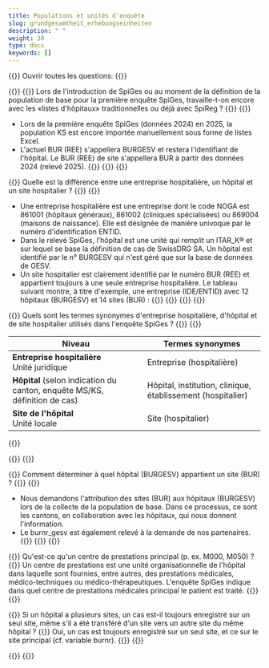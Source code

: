 ```yaml
---
title: Populations et unités d'enquête
slug: grundgesamtheit_erhebungseinheiten
description: " "
weight: 30
type: docs
keywords: []
---
```


{{<faqBlock>}}
Ouvrir toutes les questions: {{<collapsibleGroupCommand groupId="GGH">}}

{{<numberedList>}}
{{<listItem>}}
Lors de l'introduction de SpiGes ou au moment de la définition de la population de base pour la première enquête SpiGes, travaille-t-on encore avec les «listes d'hôpitaux» traditionnelles ou déjà avec SpiReg ?
{{<collapsibleBlock groupId="GGH">}}
{{<markdown>}}

- Lors de la première enquête SpiGes (données 2024) en 2025, la population KS est encore importée manuellement sous forme de listes Excel.
- L'actuel BUR (REE) s'appellera BURGESV et restera l'identifiant de l'hôpital. Le BUR (REE) de site s'appellera BUR à partir des données 2024 (relevé 2025).
{{</markdown>}}
{{</collapsibleBlock>}}
{{</listItem>}}

{{<listItem>}}
Quelle est la différence entre une entreprise hospitalière, un hôpital et un site hospitalier ?
{{<collapsibleBlock groupId="GGH">}}
{{<markdown>}}

- Une entreprise hospitalière est une entreprise dont le code NOGA est 861001 (hôpitaux généraux), 861002 (cliniques spécialisées) ou 869004 (maisons de naissance). Elle est désignée de manière univoque par le numéro d'identification ENTID.
- Dans le relevé SpiGes, l'hôpital est une unité qui remplit un ITAR_K® et sur lequel se base la définition de cas de SwissDRG SA. Un hôpital est identifié par le n° BURGESV qui n'est géré que sur la base de données de GESV.
- Un site hospitalier est clairement identifié par le numéro BUR (REE) et appartient toujours à une seule entreprise hospitalière.
Le tableau suivant montre, à titre d'exemple, une entreprise (IDE/ENTID) avec 12 hôpitaux (BURGESV) et 14 sites (BUR) :
{{</markdown>}}
{{<insertImage image="tableauFAQ1.png"  class="max-w-90">}}
{{</collapsibleBlock>}}
{{</listItem>}}

{{<listItem>}}
Quels sont les termes synonymes d'entreprise hospitalière, d'hôpital et de site hospitalier utilisés dans l'enquête SpiGes ?
{{<collapsibleBlock groupId="GGH">}}
{{<markdown>}}

|Niveau|Termes synonymes|
|-------|-------|
|**Entreprise hospitalière**<br>Unité juridique|Entreprise (hospitalière)|
|**Hôpital** (selon indication du canton, enquête MS/KS, définition de cas)|Hôpital, institution, clinique, établissement (hospitalier)|
|**Site de l'hôpital**<br>Unité locale|Site (hospitalier)|

{{</markdown>}}

{{</collapsibleBlock>}}
{{</listItem>}}

{{<listItem>}}
Comment déterminer à quel hôpital (BURGESV) appartient un site (BUR) ?
{{<collapsibleBlock groupId="GGH">}}
{{<markdown>}}

- Nous demandons l'attribution des sites (BUR) aux hôpitaux (BURGESV) lors de la collecte de la population de base. Dans ce processus, ce sont les cantons, en collaboration avec les hôpitaux, qui nous donnent l'information.
- Le burnr_gesv est également relevé à la demande de nos partenaires.
{{</markdown>}}
{{</collapsibleBlock>}}
{{</listItem>}}

{{<listItem>}}
Qu'est-ce qu'un centre de prestations principal (p. ex. M000, M050) ?
{{<collapsibleBlock groupId="GGH">}}
Un centre de prestations est une unité organisationnelle de l'hôpital dans laquelle sont fournies, entre autres, des prestations médicales, médico-techniques ou médico-thérapeutiques. L'enquête SpiGes indique dans quel centre de prestations médicales principal le patient est traité.
{{</collapsibleBlock>}}
{{</listItem>}}

{{<listItem>}}
Si un hôpital a plusieurs sites, un cas est-il toujours enregistré sur un seul site, même s'il a été transféré d'un site vers un autre site du même hôpital ?
{{<collapsibleBlock groupId="GGH">}}
Oui, un cas est toujours enregistré sur un seul site, et ce sur le site principal (cf. variable burnr).
{{</collapsibleBlock>}}
{{</listItem>}}

{{</numberedList>}}
{{</faqBlock>}}
